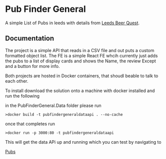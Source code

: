 # Pub Finder General

A simple List of Pubs in leeds with details from [Leeds Beer Quest](https://datamillnorth.org/dataset/leeds-beer-quest).

## Documentation

The project is a simple API that reads in a CSV file and out puts a custom formatted object list. 
The FE is a simple React FE whcih currently just adds the pubs to a list of display cards and shows the Name, the review Except and a button for more info. 

Both projects are hosted in Docker containers, that shoudl beable to talk to each other. 

To install download the solution onto a machine with docker installed and run the following 

in the PubFinderGeneral.Data folder please run 
```
>docker build -t pubfindergeneraldataapi . --no-cache
```
once that completes run

```
>docker run -p 3000:80 -t pubfindergeneraldataapi
```

This will get the data APi up and running which you can test by navigating to 

[Pubs](http://localhost:3000/pubs)

